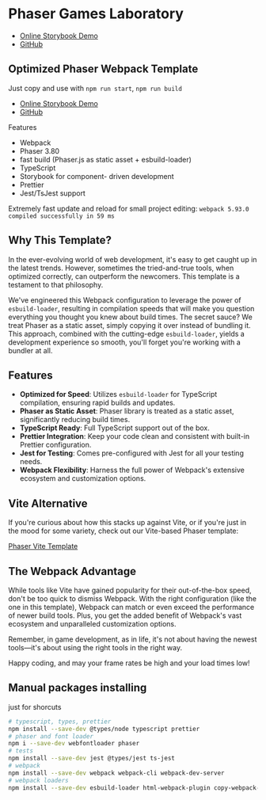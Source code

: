 #  Phaser Games Laboratory

- [Online Storybook Demo](https://kvisaz.github.io/phaser-webpack-template/storybook/index.html)
- [GitHub](https://github.com/Kvisaz/phaser-webpack-template)


## Optimized Phaser Webpack Template

Just copy and use with `npm run start`, `npm run build`

- [Online Storybook Demo](https://kvisaz.github.io/phaser-webpack-template/storybook/index.html)
- [GitHub](https://github.com/Kvisaz/phaser-webpack-template)

Features
- Webpack
- Phaser 3.80
- fast build (Phaser.js as static asset + esbuild-loader)
- TypeScript
- Storybook for component- driven development
- Prettier
- Jest/TsJest support

Extremely fast update and reload for small project editing:
`webpack 5.93.0 compiled successfully in 59 ms`

## Why This Template?

In the ever-evolving world of web development, it's easy to get caught up in the latest trends. However, sometimes the tried-and-true tools, when optimized correctly, can outperform the newcomers. This template is a testament to that philosophy.

We've engineered this Webpack configuration to leverage the power of `esbuild-loader`, resulting in compilation speeds that will make you question everything you thought you knew about build times. The secret sauce? We treat Phaser as a static asset, simply copying it over instead of bundling it. This approach, combined with the cutting-edge `esbuild-loader`, yields a development experience so smooth, you'll forget you're working with a bundler at all.

## Features

- **Optimized for Speed**: Utilizes `esbuild-loader` for TypeScript compilation, ensuring rapid builds and updates.
- **Phaser as Static Asset**: Phaser library is treated as a static asset, significantly reducing build times.
- **TypeScript Ready**: Full TypeScript support out of the box.
- **Prettier Integration**: Keep your code clean and consistent with built-in Prettier configuration.
- **Jest for Testing**: Comes pre-configured with Jest for all your testing needs.
- **Webpack Flexibility**: Harness the full power of Webpack's extensive ecosystem and customization options.

## Vite Alternative

If you're curious about how this stacks up against Vite, or if you're just in the mood for some variety, check out our Vite-based Phaser template:

[Phaser Vite Template](https://github.com/Kvisaz/phaser-vite-template)

## The Webpack Advantage

While tools like Vite have gained popularity for their out-of-the-box speed, don't be too quick to dismiss Webpack. With the right configuration (like the one in this template), Webpack can match or even exceed the performance of newer build tools. Plus, you get the added benefit of Webpack's vast ecosystem and unparalleled customization options.

Remember, in game development, as in life, it's not about having the newest tools—it's about using the right tools in the right way.

Happy coding, and may your frame rates be high and your load times low!

## Manual packages installing 

just for shorcuts

```zsh
# typescript, types, prettier
npm install --save-dev @types/node typescript prettier
# phaser and font loader
npm i --save-dev webfontloader phaser
# tests
npm install --save-dev jest @types/jest ts-jest
# webpack
npm install --save-dev webpack webpack-cli webpack-dev-server
# webpack loaders
npm install --save-dev esbuild-loader html-webpack-plugin copy-webpack-plugin
```
